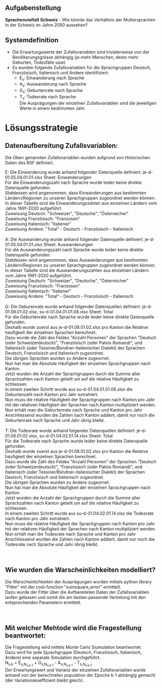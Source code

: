 ## Aufgabenstellung
<b>Sprachenvielfalt Schweiz </b>-
Wie könnte das Verhältnis 
der Muttersprachen in der Schweiz 
im Jahre 2050 aussehen?

## Systemdefinition
- Die Erwartungswerte der Zufallsvariablen sind trivialerweise von der Bevölkerungsgrösse abhängig (je mehr Menschen, desto mehr Geburten, Todesfälle usw)
- Es wurden folgende Zufallsvariablen für die Sprachgruppen Deutsch, Französisch, Italienisch und Andere identifiziert:<br>
  - E<sub>s</sub>: Einwanderung nach Sprache<br>
  - A<sub>s</sub>: Auswanderung nach Sprache<br>
  - G<sub>s</sub>: Geburtenrate nach Sprache<br>
  - T<sub>s</sub>: Todesrate nach Sprache<br>
Die Ausprägungen der einzelnen Zufallsvariablen sind die jeweiligen Werte in einem bestimmten Jahr.<br>

# Lösungsstrategie
## Datenaufbereitung Zufallsvariablen:
Die Oben genannten Zufallsvariablen wurden aufgrund von Historischen Daten des BSF definiert.<br>

E: Die Einwanderung wurde anhand folgender Datenquelle definiert: je-d-01.05.04.01.01.xlsx Sheet: Einwanderungen<br>
Für die Einwanderungszahl nach Sprache wurde leider keine direkte Datenquelle gefunden.<br>
Statdessen wird angenommen, dass Einwanderungen aus bestimmten Ländern/Regionen zu unseren Sprachgruppen zugeordnet werden können.<br>
In dieser Tabelle sind die Einwanderungszahlen aus einzelnen Ländern vom Jahre 1991-2020 aufgeführt.<br>
Zuweisung Deutsch: "Schweizer", "Deutsche", "Österreicher"<br>
Zuweisung Französisch: "Franzosen"<br>
Zuweisung Italienisch: "Italiener"<br>
Zuweisung Andere: "Total" - Deutsch - Französisch - Italienisch<br>
<br>
A: Die Auswanderung wurde anhand folgender Datenquelle definiert: je-d-01.05.04.01.01.xlsx Sheet: Auswanderungen<br>
Für die Auswanderungszahl nach Sprache wurde leider keine direkte Datenquelle gefunden.<br>
Statdessen wird angenommen, dass Auswanderungen aus bestimmten Ländern/Regionen zu unseren Sprachgruppen zugeordnet werden können.<br>
In dieser Tabelle sind die Auswanderungszahlen aus einzelnen Ländern vom Jahre 1991-2020 aufgeführt.<br>
Zuweisung Deutsch: "Schweizer", "Deutsche", "Österreicher"<br>
Zuweisung Französisch: "Franzosen"<br>
Zuweisung Italienisch: "Italiener"<br>
Zuweisung Andere: "Total" - Deutsch - Französisch - Italienisch<br>
<br>
G: Die Geburenrate wurde anhand folgender Datenquellen definiert: je-d-01.08.01.02.xlsx, su-d-01.04.01.01.08.xlsx Sheet: Total<br>
Für die Geburtenrate nach Sprache wurde leider keine direkte Datenquelle gefunden.<br>
Deshalb wurde zuerst aus je-d-01.08.01.02.xlsx pro Kanton die Relative haufigkeit der einzelnen Sprachen berechnet.<br>
Dazu wurde die Zahl des Feldes "Anzahl Personen" der Sprachen "Deutsch (oder Schweizerdeutsch)", "Französisch (oder Patois Romand)", und Italienisch (oder Tessiner/Bündner-italienischer Dialekt) der Sprachen Deutsch, Französisch und Italienisch zugeordnet.<br>
Die übrigen Sprachen wurden zu Andere zugeornet.<br>
Nun hat man die Absolute Häufigkeit der einzelnen Sprachgruppen nach Kanton.<br>
Jetzt wurden die Anzahl der Sprachgruppen durch die Summe aller Sprachzahlen nach Kanton geteilt um auf die relative Häufigkeit zu schliessen.<br>
In einem zweiten Schritt wurde aus su-d-01.04.01.01.08.xlsx die Geburtenzahl nach Kanton pro Jahr extrahiert.<br>
Nun muss die relative Häufigkeit der Sprachgruppen nach Kanton pro Jahr mit der relativen Häufigkeit der Sprachen nach Kanton multipliziert werden.<br>
Nun erhält man die Geburtenrate nach Sprache und Kanton pro Jahr<br>
Anschliessend wurden die Zahlen nach Kanton addiert, damit nur noch die Geburtenrate nach Sprache und Jahr übrig bleibt.<br>
<br>
T: Die Todesrate wurde anhand folgender Datenquellen definiert: je-d-01.08.01.02.xlsx, su-d-01.04.02.01.14.xlsx Sheet: Total<br>
Für die Todesrate nach Sprache wurde leider keine direkte Datenquelle gefunden.<br>
Deshalb wurde zuerst aus je-d-01.08.01.02.xlsx pro Kanton die Relative haufigkeit der einzelnen Sprachen berechnet.<br>
Dazu wurde die Zahl des Feldes "Anzahl Personen" der Sprachen "Deutsch (oder Schweizerdeutsch)", "Französisch (oder Patois Romand)", und Italienisch (oder Tessiner/Bündner-italienischer Dialekt) der Sprachen Deutsch, Französisch und Italienisch zugeordnet.<br>
Die übrigen Sprachen wurden zu Andere zugeornet.<br>
Nun hat man die Absolute Häufigkeit der einzelnen Sprachgruppen nach Kanton.<br>
Jetzt wurden die Anzahl der Sprachgruppen durch die Summe aller Sprachzahlen nach Kanton geteilt um auf die relative Häufigkeit zu schliessen.<br>
In einem zweiten Schritt wurde aus su-d-01.04.02.01.14.xlsx die Todesrate nach Kanton pro Jahr extrahiert.<br>
Nun muss die relative Häufigkeit der Sprachgruppen nach Kanton pro Jahr mit der relativen Häufigkeit der Sprachen nach Kanton multipliziert werden.<br>
Nun erhält man die Todesrate nach Sprache und Kanton pro Jahr<br>
Anschliessend wurden die Zahlen nach Kanton addiert, damit nur noch die Todesrate nach Sprache und Jahr übrig bleibt.<br>
<br>
<br>

## Wie wurden die Warscheinlichkeiten modelliert?
Die Warscheinlichkeiten der Ausprägungen wurden mittels python library "Fitter" mit der cost-function "sumsquare_error" ermittelt.<br>
Dazu wurde der Fitter über die Aufbereiteten Daten der Zufallsvariablen laufen gelassen und somit die am besten passende Verteilung mit den entsprechenden Parametern ermittelt.<br>
<br>
<br>

## Mit welcher Mehtode wird die Fragestellung beantwortet:
Die Fragestellung wird mittels Monte Carlo Siumulation beantwortet.<br>
Dazu wird für jede Sprachgruppe (Deutsch, Französisch, Italienisch, Andere) eine separate Simulation durchgeführt.<br>
N<sub>s,k</sub> = E<sub>s,N<sub>s,k-1</sub></sub> + G<sub>s,N<sub>s,k-1</sub></sub> - A<sub>s,N<sub>s,k-1</sub></sub> - T<sub>s,N<sub>s,k-1</sub></sub><br>
Der Erwartungswert und Varianz der einzelnen Zufallsvariablen wurde anhand von der berechneten population der Epoche k-1 abhängig gemacht (der Variationskoeffizient bleibt gleich).<br>
<br>
